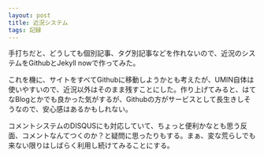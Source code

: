 ```yaml
---
layout: post
title: 近況システム
tags: 記録
---
```


手打ちだと、どうしても個別記事、タグ別記事などを作れないので、近況のシステムをGithubとJekyll nowで作ってみた。

これを機に、サイトをすべてGithubに移動しようかとも考えたが、UMIN自体は使いやすいので、近況以外はそのまま残すことにした。作り上げてみると、はてなBlogとかでも良かった気がするが、Githubの方がサービスとして長生きしそうなので、安心感はあるかもしれない。

コメントシステムのDISQUSにも対応していて、ちょっと便利かなとも思う反面、コメントなんてつくのか？と疑問に思ったりもする。まぁ、変な荒らしでも来ない限りはしばらく利用し続けてみることにする。

